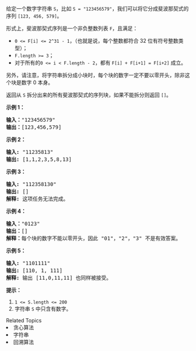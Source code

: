 <p>给定一个数字字符串 <code>S</code>，比如 <code>S = &quot;123456579&quot;</code>，我们可以将它分成斐波那契式的序列 <code>[123, 456, 579]</code>。</p>

<p>形式上，斐波那契式序列是一个非负整数列表 <code>F</code>，且满足：</p>

<ul>
	<li><code>0 &lt;= F[i] &lt;= 2^31 - 1</code>，（也就是说，每个整数都符合 32 位有符号整数类型）；</li>
	<li><code>F.length &gt;= 3</code>；</li>
	<li>对于所有的<code>0 &lt;= i &lt; F.length - 2</code>，都有 <code>F[i] + F[i+1] = F[i+2]</code> 成立。</li>
</ul>

<p>另外，请注意，将字符串拆分成小块时，每个块的数字一定不要以零开头，除非这个块是数字 0 本身。</p>

<p>返回从 <code>S</code> 拆分出来的所有斐波那契式的序列块，如果不能拆分则返回 <code>[]</code>。</p>

<p><strong>示例 1：</strong></p>

<pre><strong>输入：</strong>&quot;123456579&quot;
<strong>输出：</strong>[123,456,579]
</pre>

<p><strong>示例 2：</strong></p>

<pre><strong>输入: </strong>&quot;11235813&quot;
<strong>输出: </strong>[1,1,2,3,5,8,13]
</pre>

<p><strong>示例 3：</strong></p>

<pre><strong>输入: </strong>&quot;112358130&quot;
<strong>输出: </strong>[]
<strong>解释: </strong>这项任务无法完成。
</pre>

<p><strong>示例 4：</strong></p>

<pre><strong>输入：</strong>&quot;0123&quot;
<strong>输出：</strong>[]
<strong>解释：</strong>每个块的数字不能以零开头，因此 &quot;01&quot;，&quot;2&quot;，&quot;3&quot; 不是有效答案。
</pre>

<p><strong>示例 5：</strong></p>

<pre><strong>输入: </strong>&quot;1101111&quot;
<strong>输出: </strong>[110, 1, 111]
<strong>解释: </strong>输出 [11,0,11,11] 也同样被接受。
</pre>

<p><strong>提示：</strong></p>

<ol>
	<li><code>1 &lt;= S.length&nbsp;&lt;= 200</code></li>
	<li>字符串 <code>S</code> 中只含有数字。</li>
</ol>
<div><div>Related Topics</div><div><li>贪心算法</li><li>字符串</li><li>回溯算法</li></div></div>